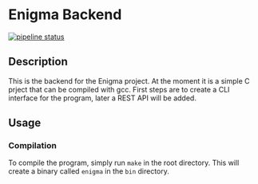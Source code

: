 # Enigma Backend

[![pipeline status](https://gitlab.rivercry.com/arifhasanic/enigma_backend/badges/main/pipeline.svg)](https://gitlab.rivercry.com/arifhasanic/enigma_backend/commits/main)


## Description
This is the backend for the Enigma project. At the moment it is a simple C prject that can be compiled with gcc. 
First steps are to create a CLI interface for the program, later a REST API will be added.

## Usage

### Compilation
To compile the program, simply run `make` in the root directory. This will create a binary called `enigma` in the `bin` directory.


